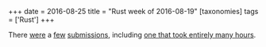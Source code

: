 +++
date = 2016-08-25
title = "Rust week of 2016-08-19"
[taxonomies]
tags = ['Rust']
+++

There [were] a [few][] [submissions], including [one that took entirely
many hours].

  [were]: https://github.com/rust-lang/rust/pull/35948
  [few]: https://github.com/rust-lang/rust/pull/35949
  [submissions]: https://github.com/rust-lang/cargo/pull/3020
  [one that took entirely many hours]: https://github.com/rust-lang/cargo/pull/3036

